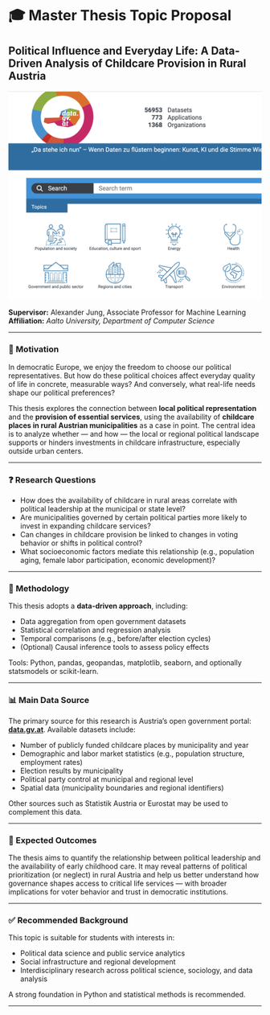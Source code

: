 # 🎓 Master Thesis Topic Proposal  
## Political Influence and Everyday Life: A Data-Driven Analysis of Childcare Provision in Rural Austria

![data.gv.at logo](datagvat.png)

**Supervisor:** Alexander Jung, Associate Professor for Machine Learning
**Affiliation:** _Aalto University, Department of Computer Science_  

---

### 🧭 Motivation

In democratic Europe, we enjoy the freedom to choose our political representatives. But how do these political choices affect 
everyday quality of life in concrete, measurable ways? And conversely, what real-life needs shape our political preferences?

This thesis explores the connection between **local political representation** and the **provision of essential services**, using 
the availability of **childcare places in rural Austrian municipalities** as a case in point. The central idea is to analyze whether — 
and how — the local or regional political landscape supports or hinders investments in childcare infrastructure, especially outside urban centers.

---

### ❓ Research Questions

- How does the availability of childcare in rural areas correlate with political leadership at the municipal or state level?
- Are municipalities governed by certain political parties more likely to invest in expanding childcare services?
- Can changes in childcare provision be linked to changes in voting behavior or shifts in political control?
- What socioeconomic factors mediate this relationship (e.g., population aging, female labor participation, economic development)?

---

### 🧪 Methodology

This thesis adopts a **data-driven approach**, including:

- Data aggregation from open government datasets
- Statistical correlation and regression analysis
- Temporal comparisons (e.g., before/after election cycles)
- (Optional) Causal inference tools to assess policy effects

Tools: Python, pandas, geopandas, matplotlib, seaborn, and optionally statsmodels or scikit-learn.

---

### 📊 Main Data Source

The primary source for this research is Austria’s open government portal: [**data.gv.at**](https://data.gv.at/en/). Available datasets include:

- Number of publicly funded childcare places by municipality and year
- Demographic and labor market statistics (e.g., population structure, employment rates)
- Election results by municipality
- Political party control at municipal and regional level
- Spatial data (municipality boundaries and regional identifiers)

Other sources such as Statistik Austria or Eurostat may be used to complement this data.

---

### 🎯 Expected Outcomes

The thesis aims to quantify the relationship between political leadership and the availability of early childhood care. It may reveal patterns of political prioritization (or neglect) in rural Austria and help us better understand how governance shapes access to critical life services — with broader implications for voter behavior and trust in democratic institutions.

---

### ✅ Recommended Background

This topic is suitable for students with interests in:

- Political data science and public service analytics
- Social infrastructure and regional development
- Interdisciplinary research across political science, sociology, and data analysis

A strong foundation in Python and statistical methods is recommended.

---

